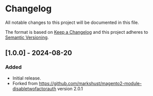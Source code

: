 # Changelog
All notable changes to this project will be documented in this file.

The format is based on [Keep a Changelog](http://keepachangelog.com/en/1.0.0/)
and this project adheres to [Semantic Versioning](http://semver.org/spec/v2.0.0.html).

## [1.0.0] - 2024-08-20

### Added
- Initial release.
- Forked from https://github.com/markshust/magento2-module-disabletwofactorauth version 2.0.1
